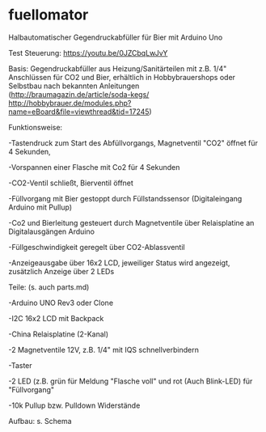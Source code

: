# fuellomator
Halbautomatischer Gegendruckabfüller für Bier mit Arduino Uno

Test Steuerung: https://youtu.be/0JZCbqLwJvY

Basis: Gegendruckabfüller aus Heizung/Sanitärteilen mit z.B. 1/4" Anschlüssen für CO2 und Bier, erhältlich in Hobbybrauershops oder Selbstbau nach bekannten Anleitungen (http://braumagazin.de/article/soda-kegs/  http://hobbybrauer.de/modules.php?name=eBoard&file=viewthread&tid=17245)

Funktionsweise:

-Tastendruck zum Start des Abfüllvorgangs, Magnetventil "CO2" öffnet für 4 Sekunden,

-Vorspannen einer Flasche mit Co2 für 4 Sekunden

-CO2-Ventil schließt, Bierventil öffnet

-Füllvorgang mit Bier gestoppt durch Füllstandssensor (Digitaleingang Arduino mit Pullup)

-Co2 und Bierleitung gesteuert durch Magnetventile über Relaisplatine an Digitalausgängen Arduino

-Füllgeschwindigkeit geregelt über CO2-Ablassventil

-Anzeigeausgabe über 16x2 LCD, jeweiliger Status wird angezeigt, zusätzlich Anzeige über 2 LEDs

Teile: (s. auch parts.md)

-Arduino UNO Rev3 oder Clone

-I2C 16x2 LCD mit Backpack

-China Relaisplatine (2-Kanal) 

-2 Magnetventile 12V, z.B. 1/4" mit IQS schnellverbindern

-Taster

-2 LED (z.B. grün für Meldung "Flasche voll" und rot (Auch  Blink-LED) für "Füllvorgang"

-10k Pullup bzw. Pulldown Widerstände 


Aufbau: s. Schema
